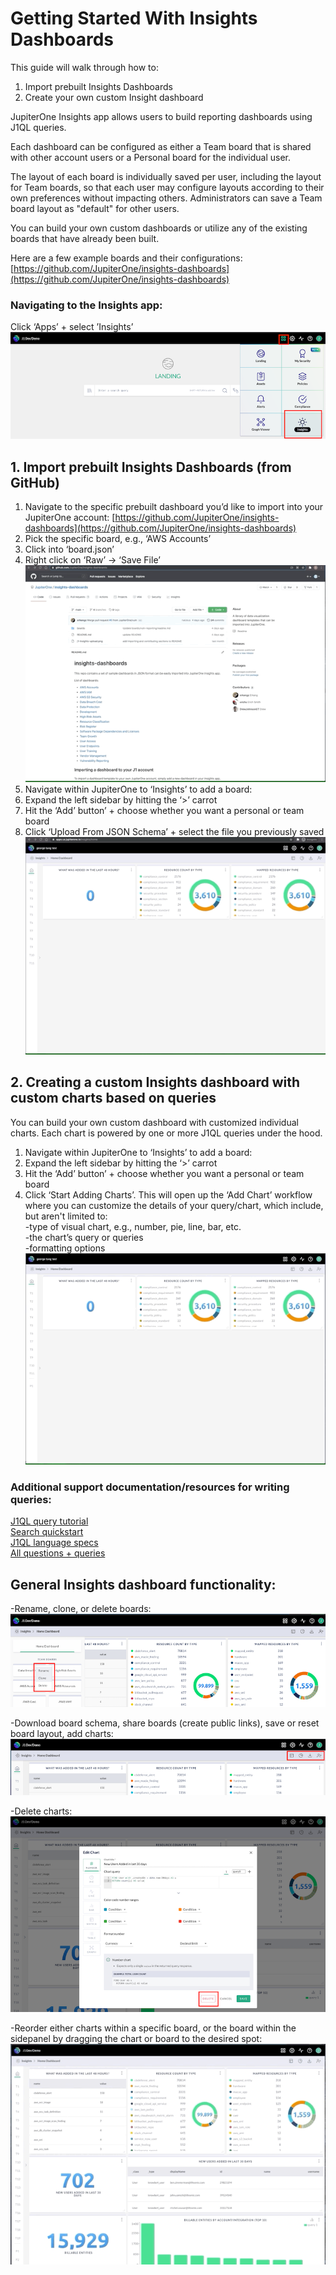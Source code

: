 # Getting Started With Insights Dashboards
This guide will walk through how to:
1. Import prebuilt Insights Dashboards
1. Create your own custom Insight dashboard

JupiterOne Insights app allows users to build reporting dashboards using J1QL
queries.

Each dashboard can be configured as either a Team board that is shared with
other account users or a Personal board for the individual user. 

The layout of each board is individually saved per user, including the layout
for Team boards, so that each user may configure layouts according to their own
preferences without impacting others. Administrators can save a Team board
layout as "default" for other users.

You can build your own custom dashboards or utilize any of the existing boards
that have already been built.

Here are a few example boards and their configurations:
[https://github.com/JupiterOne/insights-dashboards](https://github.com/JupiterOne/insights-dashboards)

### Navigating to the Insights app:
Click ‘Apps’ + select ’Insights’\
![insights](../assets/insights.png)

## 1. Import prebuilt Insights Dashboards (from GitHub)
1. Navigate to the specific prebuilt dashboard you’d like to import into your
   JupiterOne account:
   [https://github.com/JupiterOne/insights-dashboards](https://github.com/JupiterOne/insights-dashboards)
1. Pick the specific board, e.g., ‘AWS Accounts’
1. Click into ‘board.json’
1. Right click on ‘Raw’ -> ‘Save File’\
   ![save-dashboard](../assets/save-dashboard.gif)
1. Navigate within JupiterOne to ‘Insights’ to add a board:
1. Expand the left sidebar by hitting the ‘>’ carrot 
1. Hit the ‘Add’ button’ + choose whether you want a personal or team board
1. Click ‘Upload From JSON Schema’ + select the file you previously saved\
   ![import-dashboard](../assets/import-dashboard.gif)

## 2. Creating a custom Insights dashboard with custom charts based on queries
You can build your own custom dashboard with customized individual charts. Each
chart is powered by one or more J1QL queries under the hood.

1. Navigate within JupiterOne to ‘Insights’ to add a board:
1. Expand the left sidebar by hitting the ‘>’ carrot 
1. Hit the ‘Add’ button’ + choose whether you want a personal or team board
1. Click ‘Start Adding Charts’. This will open up the ‘Add Chart’ workflow where
   you can customize the details of your query/chart, which include, but aren't
   limited to:\
   -type of visual chart, e.g., number, pie, line, bar, etc.\
   -the chart’s query or queries\
   -formatting options\
   ![custom-board](../assets/custom-board.gif)

### Additional support documentation/resources for writing queries:
[J1QL query tutorial](https://support.jupiterone.io/hc/en-us/articles/360022720434-4-9-J1QL-Query-Tutorial)\
[Search quickstart](https://support.jupiterone.io/hc/en-us/articles/360022705414-2-9-Search-Quickstart)\
[J1QL language specs](https://support.jupiterone.io/hc/en-us/articles/360022722014-J1QL-Language-Specs)\
[All questions + queries](https://ask.us.jupiterone.io/filter?tagFilter=all)

## General Insights dashboard functionality: 
-Rename, clone, or delete boards:\
![clone-delete-rename](../assets/clone-delete-rename.png)

-Download board schema, share boards (create public links), save or reset board
layout, add charts:\
![share-download-add-layout](../assets/share-download-add-layout.png)

-Delete charts:\
![delete-widget](../assets/delete-widget.png)

-Reorder either charts within a specific board, or the board within the
sidepanel by dragging the chart or board to the desired spot:\
![reorder](../assets/reorder.gif)


